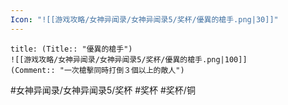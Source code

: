 ```yaml
---
Icon: "![[游戏攻略/女神异闻录/女神异闻录5/奖杯/優異的槍手.png|30]]"
---
```

```ad-common-bronze-trophy
title: (Title:: "優異的槍手")
![[游戏攻略/女神异闻录/女神异闻录5/奖杯/優異的槍手.png|100]]
(Comment:: "一次槍擊同時打倒３個以上的敵人")
```

#女神异闻录/女神异闻录5/奖杯 #奖杯 #奖杯/铜
